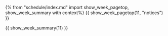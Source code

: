 {% from "schedule/index.md" import show_week_pagetop, show_week_summary with context%}
{{ show_week_pagetop(11, "notices") }}

{{ show_week_summary(11) }}


